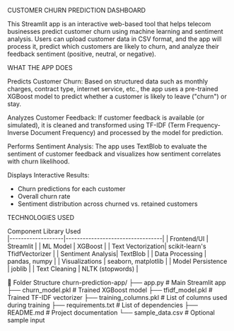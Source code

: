  CUSTOMER CHURN  PREDICTION  DASHBOARD

This Streamlit app is an interactive web-based tool that helps telecom businesses predict customer churn using machine learning and sentiment analysis. Users can upload customer data in CSV format, and the app will process it, predict which customers are likely to churn, and analyze their feedback sentiment (positive, neutral, or negative).



 WHAT THE APP DOES

  Predicts Customer Churn: Based on structured data such as monthly charges, contract type, internet service, etc., the app uses a pre-trained XGBoost model to predict whether a customer is likely to leave ("churn") or stay.

  Analyzes Customer Feedback: If customer feedback is available (or simulated), it is cleaned and transformed using TF-IDF (Term Frequency-Inverse Document Frequency) and processed by the model for prediction.

  Performs Sentiment Analysis: The app uses TextBlob to evaluate the sentiment of customer feedback and visualizes how sentiment correlates with churn likelihood.

  Displays Interactive Results:
  - Churn predictions for each customer
  - Overall churn rate
  - Sentiment distribution across churned vs. retained customers



 TECHNOLOGIES USED

 Component             Library Used                     
|-------------------|----------------------------------|
| Frontend/UI       | Streamlit                        |
| ML Model          | XGBoost                          |
| Text Vectorization| scikit-learn's TfidfVectorizer   |
| Sentiment Analysis| TextBlob                         |
| Data Processing   | pandas, numpy                    |
| Visualizations    | seaborn, matplotlib              |
| Model Persistence | joblib                           |
| Text Cleaning     | NLTK (stopwords)                 |



 📁 Folder Structure
churn-prediction-app/
├── app.py # Main Streamlit app
├── churn_model.pkl # Trained XGBoost model
├── tfidf_model.pkl # Trained TF-IDF vectorizer
├── training_columns.pkl # List of columns used during training
├── requirements.txt # List of dependencies
├── README.md # Project documentation
└── sample_data.csv # Optional sample input


